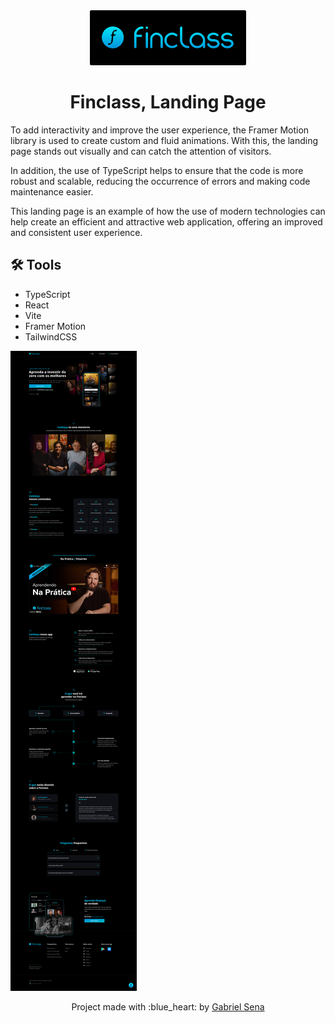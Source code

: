 <div align="center">
  <img src="logo.svg" width="250" />
</div>

<h1 align="center">
   Finclass, Landing Page
</h1>

To add interactivity and improve the user experience, the Framer Motion library is used to create custom and fluid animations. With this, the landing page stands out visually and can catch the attention of visitors.

In addition, the use of TypeScript helps to ensure that the code is more robust and scalable, reducing the occurrence of errors and making code maintenance easier.

This landing page is an example of how the use of modern technologies can help create an efficient and attractive web application, offering an improved and consistent user experience.

## :hammer_and_wrench: Tools

* TypeScript
* React
* Vite
* Framer Motion
* TailwindCSS

![screen](/screens/screen-desktop.png)

<p align="center">Project made with :blue_heart: by <a href="https://github.com/stardusteight-d4c">Gabriel Sena</a></p>

